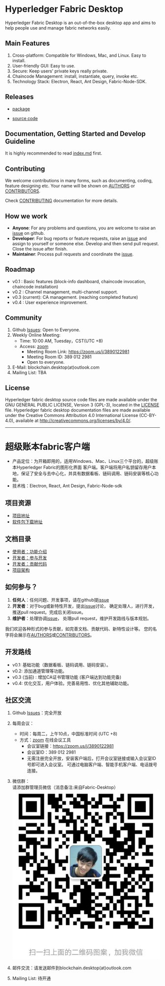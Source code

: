 # Hyperledger Fabric Desktop

Hyperledger Fabric Desktop is an out-of-the-box desktop app 
and aims to help people use and manage fabric networks easily.

## Main Features

1. Cross-platform: Compatible for Windows, Mac, and Linux. Easy to install.
2. User-friendly GUI: Easy to use.
3. Secure: Keep users' private keys really private. 
4. Chaincode Management: install, instantiate, query, invoke etc.
5. Technology Stack: Electron, React, Ant Design, Fabric-Node-SDK.

## Releases

- [package](https://github.com/blockchain-desktop/hyperledger-fabric-desktop/releases)

- [source code](https://github.com/blockchain-desktop/hyperledger-fabric-desktop)

## Documentation, Getting Started and Develop Guideline
It is highly recommended to read [index.md](doc/doc-En/index-En.md) first.

## Contributing

We welcome contributions in many forms, such as documenting, coding, feature designing etc. 
Your name will be shown on [AUTHORS](AUTHORS) or [CONTRIBUTORS](CONTRIBUTORS). 

Check [CONTRIBUTING](doc/doc-En/CONTRIUTING-EN.md) documentation for more details.

## How we work

- **Anyone**: For any problems and questions, you are welcome to raise an [issue](https://github.com/blockchain-desktop/hyperledger-fabric-desktop/issues) on github.
- **Developer**: For bug reports or feature requests, raise an [issue](https://github.com/blockchain-desktop/hyperledger-fabric-desktop/issues)
  and assign to yourself or someone else. Develop and then send pull request. Close the issue after finish.
- **Maintainer**: Process pull requests and coordinate the [issue](https://github.com/blockchain-desktop/hyperledger-fabric-desktop/issues).

## Roadmap
- v0.1 : Basic features (block-info dashboard, chaincode invocation, chaincode installation)
- v0.2 : Channel management, multi-channel support.  
- v0.3 (current): CA management. (reaching completed feature)
- v0.4 : User experience improvement.

## Community
1. Github [Issues](https://github.com/blockchain-desktop/hyperledger-fabric-desktop/issues): Open to Everyone.
1. Weekly Online Meeting:
    * Time: 10:00 AM, Tuesday，CST(UTC +8)
    * Access: [zoom](https://zoom.us/download#client_4meeting)
        * Meeting Room Link: https://zoom.us/j/3890122981
        * Meeting Room ID: 389 012 2981
        * Open to everyone.
1. E-Mail: blockchain.desktop(at)outlook.com
1. Mailing List: TBA

## License

Hyperledger fabric desktop source code files are made available under the GNU GENERAL PUBLIC LICENSE,
Version 3 (GPL-3), located in the [LICENSE](LICENSE) file. Hyperledger fabric desktop documentation 
files are made available under the Creative Commons Attribution 4.0 International License (CC-BY-4.0), 
available at http://creativecommons.org/licenses/by/4.0/.

---

# 超级账本fabric客户端

* 产品定位：为开箱即用的，适用Windows、Mac、Linux三个平台的，超级账本Hyperledger Fabric的图形化界面
客户端。客户端将用户私钥留存用户本地，保证了安全与去中心化，并具有数据看板、链码调用、链码安装等核心功能。
* 技术栈：Electron, React, Ant Design, Fabric-Node-sdk  

## 项目资源
- [项目地址](https://github.com/blockchain-desktop/hyperledger-fabric-desktop)  
- [软件包下载地址](https://github.com/blockchain-desktop/hyperledger-fabric-desktop/releases)  

## 文档目录
* [使用者：功能介绍](doc/doc-Ch/tutorial-Ch.md)  
* [开发者：参与开发](doc/doc-Ch/coding-guidelines-Ch.md) 
* [开发者：贡献代码](doc/doc-Ch/CONTRIBUTING-Ch.md)   
* [项目架构](./doc/architect.md)  

## 如何参与？

1. **任何人**：任何问题、开发事项，请在github提[issue](https://github.com/blockchain-desktop/hyperledger-fabric-desktop/issues)
2. **开发者**：对于bug或新特性开发，提出[issue](https://github.com/blockchain-desktop/hyperledger-fabric-desktop/issues)讨论，
    确定处理人，进行开发，推送pull request。完成后关闭issue。
3. **维护者**：处理协调[issue](https://github.com/blockchain-desktop/hyperledger-fabric-desktop/issues)，
    处理pull request，维护开发路线与版本规划。

我们欢迎各种形式的参与贡献，如完善文档、贡献代码、新特性设计等。
您的名字将会展示在[AUTHORS](AUTHORS)或[CONTRIBUTORS](CONTRIBUTORS)。


## 开发路线
* v0.1: 基础功能（数据看板、链码调用、链码安装）。
* v0.2: 添加通道管理等功能。
* v0.3 (当前) : 增加CA证书管理功能 (客户端达到功能完备)
* v0.4: 优化交互，用户体验。完善易用性、优化其他辅助功能。

## 社区交流

1. Github [Issues](https://github.com/blockchain-desktop/hyperledger-fabric-desktop/issues)：完全开放
    
1. 每周会议：
    * 时间：每周二，上午10点，中国标准时间 (UTC +8)
    * 方式：[zoom](https://zoom.us/download#client_4meeting) 在线会议工具
        * 会议室链接：https://zoom.us/j/3890122981   
        * 会议室ID：389 012 2981  
        * 无需注册完全开放，安装客户端后，打开会议室链接或输入会议室ID号即可进入会议室。
        可通过电脑客户端、智能手机客户端、电话拨号连接。

1. 微信群：  
请添加群管理员微信（消息备注:来自Fabric-Desktop）
![wechat](doc/img/img-Ch/wechat-admin.jpeg)

1. 邮件交流：请发送邮件到blockchain.desktop(at)outlook.com

1. Mailing List: 待开通


